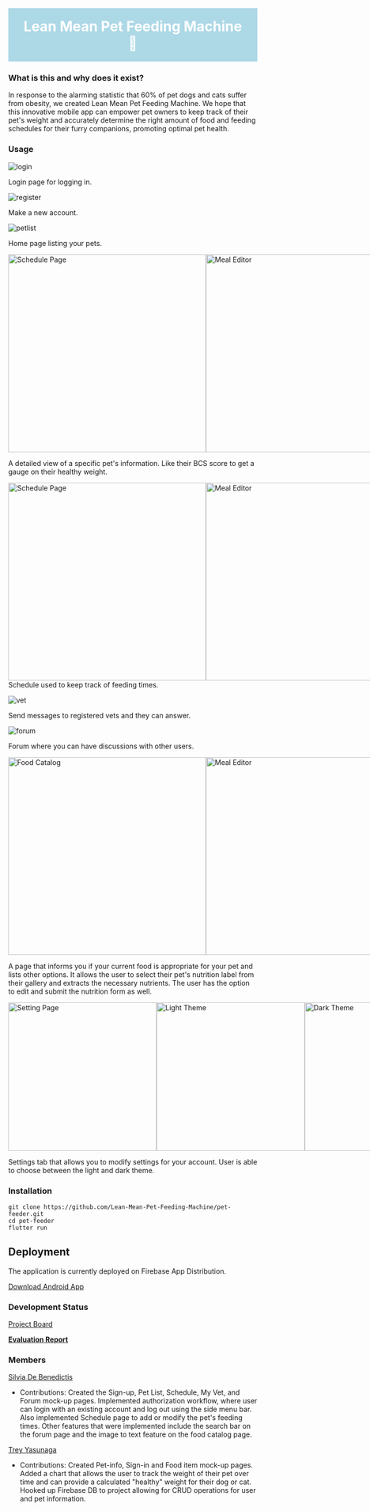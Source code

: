 <div style="background-color: #ADD8E6; color: white; padding: 20px; text-align: center;">
  <h1 style="display: inline;">Lean Mean Pet Feeding Machine 🐾 </h1>
</div>
  
### What is this and why does it exist?
In response to the alarming statistic that 60% of pet dogs and cats suffer from obesity, we created Lean Mean Pet Feeding Machine. We hope that this innovative mobile app can empower pet owners to keep track of their pet's weight and accurately determine the right amount of food and feeding schedules for their furry companions, promoting optimal pet health.

### Usage
![login](/images/login.png)

Login page for logging in.

![register](/images/signup.png)

Make a new account.

![petlist](/images/new-petlist.png)

Home page listing your pets.

<div style="display: flex; justify-content: space-around;">
    <img src="/images/pet-info-pt1.png" alt="Schedule Page" style="width: 400px;">
    <img src="/images/pet-info-pt2.png" alt="Meal Editor" style="width: 400px;">
</div>

A detailed view of a specific pet's information. Like their BCS score to get a gauge on their healthy weight.

<div style="display: flex; justify-content: space-around;">
    <img src="/images/schedule-page.png" alt="Schedule Page" style="width: 400px;">
    <img src="/images/meal-editor.png" alt="Meal Editor" style="width: 400px;">
</div>
Schedule used to keep track of feeding times.

![vet](/images/vetchat.png)

Send messages to registered vets and they can answer.

![forum](/images/forum-page.png)

Forum where you can have discussions with other users.

<div style="display: flex; justify-content: space-around;">
    <img src="/images/image-selection.png" alt="Food Catalog" style="width: 400px;">
    <img src="/images/catalog-form.png" alt="Meal Editor" style="width: 400px;">
</div>

A page that informs you if your current food is appropriate for your pet and lists other options. It allows the user to select their pet's nutrition label from their gallery and extracts the necessary nutrients. The user has the option to edit and submit the nutrition form as well.

<div style="display: flex; justify-content: space-around;">
    <img src="/images/settings.png" alt="Setting Page" style="width: 300px;">
    <img src="/images/light-theme.png" alt="Light Theme" style="width: 300px;">
    <img src="/images/dark-theme.png" alt="Dark Theme" style="width: 300px;">
</div>

Settings tab that allows you to modify settings for your account. User is able to choose between the light and dark theme.


### Installation
```
git clone https://github.com/Lean-Mean-Pet-Feeding-Machine/pet-feeder.git
cd pet-feeder
flutter run
```
## Deployment
The application is currently deployed on Firebase App Distribution.

[Download Android App](https://appdistribution.firebase.google.com/testerapps/1:447694894462:android:771fcf5f47c2c25f556f2f/releases/3g7ga8a2g12e0?utm_source=firebase-console)

### Development Status
[Project Board](https://github.com/orgs/Lean-Mean-Pet-Feeding-Machine/projects/2)

[**Evaluation Report**](evaluation.md)

### Members
[Silvia De Benedictis](https://www.linkedin.com/in/silvia-debenedictis)
* Contributions: Created the Sign-up, Pet List, Schedule, My Vet, and Forum mock-up pages. Implemented authorization workflow, where user can login with an existing account and log out using the side menu bar. Also implemented Schedule page to add or modify the pet's feeding times. Other features that were implemented include the search bar on the forum page and the image to text feature on the food catalog page.

[Trey Yasunaga](https://github.com/yertsti)
* Contributions: Created Pet-info, Sign-in and Food item mock-up pages. Added a chart that allows the user to track the weight of their pet over time and can provide a calculated "healthy" weight for their dog or cat. Hooked up Firebase DB to project allowing for CRUD operations for user and pet information. 

